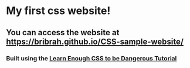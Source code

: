 My first css website!
=======================

You can access the website at https://bribrah.github.io/CSS-sample-website/
----------------------------------------------------------------------------

### Built using the [Learn Enough CSS to be Dangerous Tutorial](https://www.learnenough.com/css-and-layout-tutorial/css) ###
